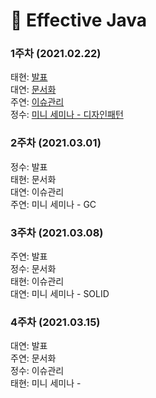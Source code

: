 # :book: Effective Java
### 1주차 (2021.02.22)  
태현: [발표]()  
대연: [문서화](https://medium.com/javabook/effective-java-3-e-2%EC%9E%A5-%EA%B0%9D%EC%B2%B4-%EC%83%9D%EC%84%B1%EA%B3%BC-%ED%8C%8C%EA%B4%B4-96b696a174ee)  
주연: [이슈관리]()  
정수: [미니 세미나 - 디자인패턴](https://github.com/kjsu0209/JavaBook/blob/main/Effective%20Java/1%EC%A3%BC%EC%B0%A8/ej_1%EC%A3%BC%EC%B0%A8_%EB%94%94%EC%9E%90%EC%9D%B8%ED%8C%A8%ED%84%B4_%EA%B9%80%EC%A0%95%EC%88%98.pdf)  
  
### 2주차 (2021.03.01)
정수: 발표  
태현: 문서화  
대연: 이슈관리  
주연: 미니 세미나 - GC  
 
### 3주차 (2021.03.08)  
주연: 발표  
정수: 문서화  
태현: 이슈관리  
대연: 미니 세미나 - SOLID  
  
  
### 4주차 (2021.03.15)  
대연: 발표  
주연: 문서화  
정수: 이슈관리  
태현: 미니 세미나 -    
